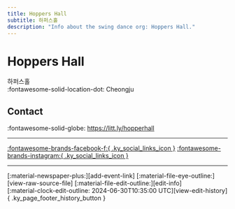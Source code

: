 ```yaml
---
title: Hoppers Hall
subtitle: 하퍼스홀
description: "Info about the swing dance org: Hoppers Hall."
---
```


# Hoppers Hall

하퍼스홀  
:fontawesome-solid-location-dot: Cheongju  


## Contact

:fontawesome-solid-globe: <https://litt.ly/hopperhall>  

---

 [:fontawesome-brands-facebook-f:{ .ky_social_links_icon }](https://www.facebook.com/하퍼스홀) [:fontawesome-brands-instagram:{ .ky_social_links_icon }](https://instagram.com/hoppershall)

---

<div class="ky_page_footer" markdown>
<div class="ky_page_footer_trailing" markdown="span">
[:material-newspaper-plus:][add-event-link]
[:material-file-eye-outline:][view-raw-source-file]
[:material-file-edit-outline:][edit-info]
</div>
<div class="ky_page_footer_leading" markdown="span">
[:material-clock-edit-outline: 2024-06-30T10:35:00 UTC][view-edit-history]{ .ky_page_footer_history_button }
</div>
</div>

[add-event-link]: https://github.com/swingdance/events/issues/new?assignees=&labels=add+event&projects=&template=02-add_entity.yml&title=%5Bko_KR%5D%20Add%20Event%3A%20%3CName%3E&region=ko_KR&province=Cheongju&city=Cheongju&org_id=hoppers-hall "Add Event"
[view-raw-source-file]: https://github.com/swingdance/orgs/blob/main/ko_KR/hoppers-hall.json "View Raw Source File"
[edit-info]: https://github.com/swingdance/orgs/issues/new?assignees=&labels=update+org&projects=&template=03-update_entity.yml&title=%5Bko_KR%5D%20Update%20Org%3A%20Hoppers%20Hall&region=ko_KR&id=hoppers-hall&name=Hoppers%20Hall "Edit Info"

[view-edit-history]: https://github.com/swingdance/orgs/commits/main/ko_KR/hoppers-hall.json "View Edit History"
